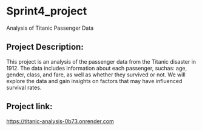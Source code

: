 # Sprint4_project
Analysis of Titanic Passenger Data

## Project Description:
This project is an analysis of the passenger data from the Titanic disaster in 1912. The data includes information about each passenger, suchas: age, gender, class, and fare, as well as whether they survived or not. We will explore the data and gain insights on factors that may have influenced survival rates.

## Project link: 
https://titanic-analysis-0b73.onrender.com
